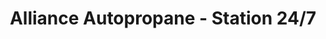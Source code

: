 ---
title: "Alliance Autopropane - Station 24/7"
url: /montreal/alliance-autopropane-station-24-7/
shop: gas
---
